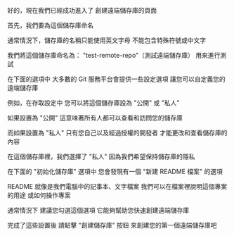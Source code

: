 好的，現在我們已經成功進入了
創建遠端儲存庫的頁面

首先，我們要為這個儲存庫命名

通常情況下，儲存庫的名稱只能使用英文字母
不能包含特殊符號或中文字

我們將這個儲存庫命名為：
"test-remote-repo"（測試遠端儲存庫）
用來進行測試

在下面的選項中
大多數的 Git 服務平台會提供一些設定選項
讓您可以自定義您的遠端儲存庫

例如，在存取設定中
您可以將這個儲存庫設為 "公開" 或 "私人"

如果設置為 "公開"
這意味著所有人都可以查看和訪問您的儲存庫

而如果設置為 "私人"
只有您自己以及經過授權的開發者
才能更改和查看儲存庫的內容

在這個儲存庫裡，我們選擇了 "私人" 
因為我們希望保持儲存庫的隱私

在下面的 "初始化儲存庫" 選項中
您會發現有一個 "新建 README 檔案" 的選項

README 就像是我們電腦中的記事本、文字檔案
我們可以在檔案裡說明這個專案的用途
或如何操作專案

通常情況下
建議您勾選這個選項
它能夠幫助您快速創建遠端儲存庫

完成了這些設置後
請點擊 "創建儲存庫" 按鈕
來創建您的第一個遠端儲存庫吧